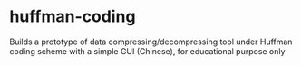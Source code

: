 # huffman-coding
Builds a prototype of data compressing/decompressing tool under Huffman coding scheme with a simple GUI (Chinese), for educational purpose only
